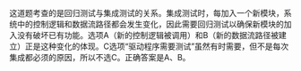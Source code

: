 这道题考查的是回归测试与集成测试的关系。集成测试时，每加入一个新模块，系统中的控制逻辑和数据流路径都会发生变化，因此需要回归测试以确保新模块的加入没有破坏已有功能。选项A（新的控制逻辑被调用）和B（新的数据流路径被建立）正是这种变化的体现。C选项“驱动程序需要测试”虽然有时需要，但不是每次集成都必须的原因，所以不选C。正确答案是A、B。